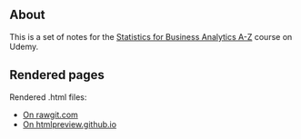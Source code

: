 ## About

This is a set of notes for the [Statistics for Business Analytics A-Z](https://www.udemy.com/data-statistics) course on Udemy. 

## Rendered pages

Rendered .html files:

- [On rawgit.com](https://rawgit.com/dbolotov/stats_for_business_analytics/master/stats_for_business_analytics.html)
- [On htmlpreview.github.io](https://htmlpreview.github.io/?https://github.com/dbolotov/stats_for_business_analytics/blob/master/stats_for_business_analytics.html)
